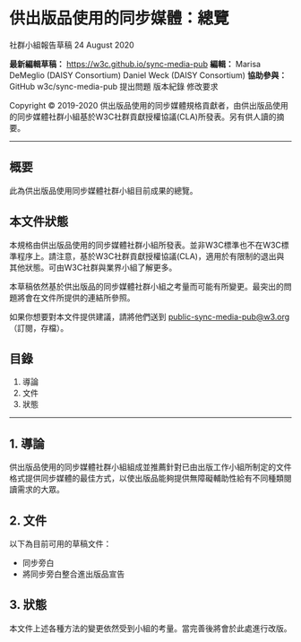 # 供出版品使用的同步媒體：總覽
社群小組報告草稿 24 August 2020

**最新編輯草稿：**
    https://w3c.github.io/sync-media-pub
**編輯：**
    Marisa DeMeglio (DAISY Consortium)
    Daniel Weck (DAISY Consortium)
**協助參與：**
    GitHub w3c/sync-media-pub
    提出問題
    版本紀錄
    修改要求

Copyright © 2019-2020 供出版品使用的同步媒體規格貢獻者，由供出版品使用的同步媒體社群小組基於W3C社群貢獻授權協議(CLA)所發表。另有供人讀的摘要。

<hr />

## 概要

此為供出版品使用同步媒體社群小組目前成果的總覽。

## 本文件狀態

本規格由供出版品使用的同步媒體社群小組所發表。並非W3C標準也不在W3C標準程序上。請注意，基於W3C社群貢獻授權協議(CLA)，適用於有限制的退出與其他狀態。可由W3C社群與業界小組了解更多。

本草稿依然基於供出版品的同步媒體社群小組之考量而可能有所變更。最突出的問題將會在文件所提供的連結所參照。

如果你想要對本文件提供建議，請將他們送到 public-sync-media-pub@w3.org（訂閱，存檔）。

## 目錄

1. 導論
2. 文件
3. 狀態

<hr />

## 1. 導論

供出版品使用的同步媒體社群小組組成並推薦針對已由出版工作小組所制定的文件格式提供同步媒體的最佳方式，以使出版品能夠提供無障礙輔助性給有不同種類閱讀需求的大眾。

## 2. 文件

以下為目前可用的草稿文件：

- 同步旁白
- 將同步旁白整合進出版品宣告

## 3. 狀態

本文件上述各種方法的變更依然受到小組的考量。當完善後將會於此處進行改版。
